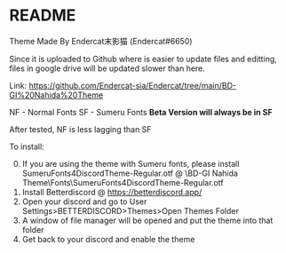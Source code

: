 # README

Theme Made By Endercat末影猫 (Endercat#6650)
 
Since it is uploaded to Github where is easier to update files and editting, files in google drive will be updated slower than here.

Link: https://github.com/Endercat-sia/Endercat/tree/main/BD-GI%20Nahida%20Theme

NF - Normal Fonts
SF - Sumeru Fonts
**Beta Version will always be in SF**


After tested, NF is less lagging than SF

To install:

0. If you are using the theme with Sumeru fonts, please install SumeruFonts4DiscordTheme-Regular.otf @ \BD-GI Nahida Theme\Fonts\SumeruFonts4DiscordTheme-Regular.otf
1. Install Betterdiscord @ https://betterdiscord.app/
2. Open your discord and go to User Settings>BETTERDISCORD>Themes>Open Themes Folder
3. A window of file manager will be opened and put the theme into that folder
4. Get back to your discord and enable the theme
